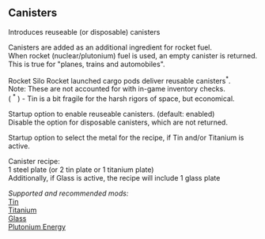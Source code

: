 ## Canisters
Introduces reuseable (or disposable) canisters  

Canisters are added as an additional ingredient for rocket fuel.  
When rocket (nuclear/plutonium) fuel is used, an empty canister is returned.  
This is true for "planes, trains and automobiles".  

Rocket Silo Rocket launched cargo pods deliver reusable canisters<sup>\*</sup>.  
Note: These are not accounted for with in-game inventory checks.  
( <sup>\*</sup> ) - Tin is a bit fragile for the harsh rigors of space, but economical.  

Startup option to enable reuseable canisters. (default: enabled)  
Disable the option for disposable canisters, which are not returned.  

Startup option to select the metal for the recipe, if Tin and/or Titanium is active.  

Canister recipe:  
1 steel plate (or 2 tin plate or 1 titanium plate)  
Additionally, if Glass is active, the recipe will include 1 glass plate  

*Supported and recommended mods:*  
[Tin](https://mods.factorio.com/mod/bztin)  
[Titanium](https://mods.factorio.com/mod/bztitanium)  
[Glass](https://mods.factorio.com/mod/Glass)  
[Plutonium Energy](https://mods.factorio.com/mod/PlutoniumEnergy)  
